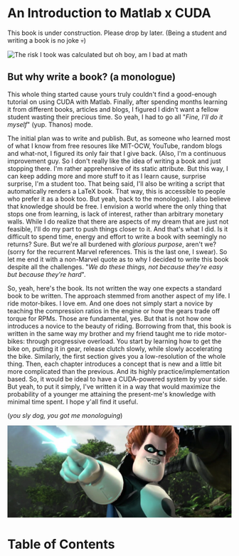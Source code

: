# An Introduction to Matlab x CUDA 
This book is under construction. Please drop by later. (Being a student and writing a book is no joke 💀)

![The risk I took was calculated but oh boy, am I bad at math](https://i.kym-cdn.com/entries/icons/original/000/024/785/Screen_Shot_2017-11-30_at_1.12.37_PM.png)

## But why write a book? (a monologue)
This whole thing started cause yours truly couldn't find a good-enough tutorial on using CUDA with Matlab. Finally, after spending months learning it from different books, articles and blogs, I figured I didn't want a fellow student wasting their precious time. So yeah, I had to go all "*Fine, I'll do it myself*" (yup. Thanos) mode. 

The initial plan was to write and publish. But, as someone who learned most of what I know from free resoures like MIT-OCW, YouTube, random blogs and what-not, I figured its only fair that I give back. (Also, I'm a continuous improvement guy. So I don't really like the idea of writing a book and just stopping there. I'm rather apprehensive of its static attribute. But this way, I can keep adding more and more stuff to it as I learn cause, surprise surprise, I'm a student too. That being said, I'll also be writing a script that automatically renders a LaTeX book. That way, this is accessible to people who prefer it as a book too. But yeah, back to the monologue). I also believe that knowledge should be free. I envision a world where the only thing that stops one from learning, is lack of interest, rather than arbitrary monetary walls. While I do realize that there are aspects of my dream that are just not feasible, I'll do my part to push things closer to it. And that's what I did. Is it difficult to spend time, energy and effort to write a book with seemingly no returns? Sure. But we're all burdened with *glorious purpose*, aren't we? (sorry for the recurrent Marvel references. This is the last one, I swear).  So let me end it with a non-Marvel quote as to why I decided to write this book despite all the challenges. "*We do these things, not because they're easy but because they're hard*". 

So, yeah, here's the book. Its not written the way one expects a standard book to be written. The approach stemmed from another aspect of my life. I ride motor-bikes. I love em. And one does not simply start a novice by teaching the compression ratios in the engine or how the gears trade off torque for RPMs. Those are fundamental, yes. But that is not how one introduces a novice to the beauty of riding. Borrowing from that, this book is written in the same way my brother and my friend taught me to ride motor-bikes: through progressive overload. You start by learning how to get the bike on, putting it in gear, release clutch slowly, while slowly accelerating the bike. Similarly, the first section gives you a low-resolution of the whole thing. Then, each chapter introduces a concept that is new and a little bit more complicated than the previous. And its highly practice/implementation based. So, it would be ideal to have a CUDA-powered system by your side. But yeah, to put it simply, I've written it in a way that would maximize the probability of a younger me attaining the present-me's knowledge with minimal time spent. I hope y'all find it useful.

<!-- The initial idea was to publish as a book but then, as someone who learned most of my topics-of-interest from free resources like MIT-OCW, random blogs and what-not, I figured its only fair that I give back. Knowledge should be free. I envision a world where the only thing that stops someone from learning is the lack of interest and never monetary walls. Is it difficult to spend time and effort to write a book with no immediate-gains? Sure. But its all about *glorious purpose*, isn't it? (sorry for the recurrent Marvel references). So let me end it with a not-marvel quote. "*We do these things, not because they're easy but because they're hard*". So yeah, here's the book. Its not exactly written in a way a standard book must be written. I've written it in such a way that if I were to hand this to a younger-me, it would be the most useful.  -->

(*you sly dog, you got me monologuing*)

<!-- ![you sly dog, you got me monologuing](https://media.tenor.com/Og0VjE0ySs4AAAAM/you-sly-dog-pointing-at.gif) -->
![you sly dog](YouSlyDog.png)


# Table of Contents
```{tableofcontents}
```
